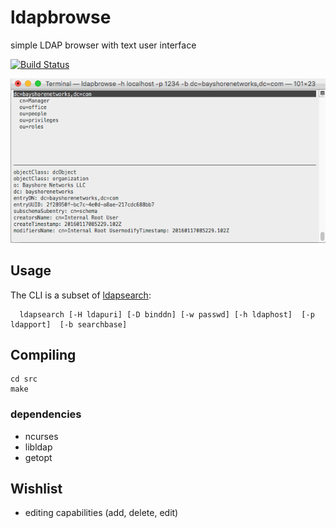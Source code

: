 # ldapbrowse 
simple LDAP browser with text user interface

[![Build Status](https://travis-ci.org/david0/ldapbrowse.png)](https://travis-ci.org/david0/ldapbrowse)

![Screenshot](screenshot.gif)

## Usage

The CLI is a subset of [ldapsearch](http://linux.die.net/man/1/ldapsearch):

      ldapsearch [-H ldapuri] [-D binddn] [-w passwd] [-h ldaphost]  [-p ldapport]  [-b searchbase]  

## Compiling 

    cd src
    make

### dependencies

- ncurses
- libldap
- getopt


## Wishlist

- editing capabilities (add, delete, edit)
